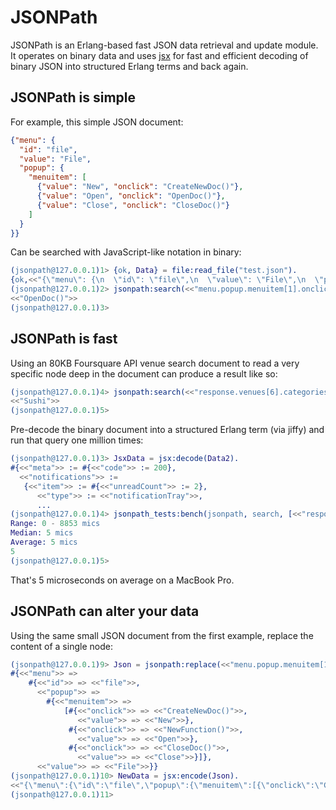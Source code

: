 # JSONPath

JSONPath is an Erlang-based fast JSON data retrieval and update module.  It operates on binary data and uses [jsx](https://github.com/talentdeficit/jsx) for fast and efficient decoding of binary JSON into structured Erlang terms and back again.

## JSONPath is simple

For example, this simple JSON document:

```json
{"menu": {
  "id": "file",
  "value": "File",
  "popup": {
    "menuitem": [
      {"value": "New", "onclick": "CreateNewDoc()"},
      {"value": "Open", "onclick": "OpenDoc()"},
      {"value": "Close", "onclick": "CloseDoc()"}
    ]
  }
}}
```

Can be searched with JavaScript-like notation in binary:

```erlang
(jsonpath@127.0.0.1)1> {ok, Data} = file:read_file("test.json").
{ok,<<"{\"menu\": {\n  \"id\": \"file\",\n  \"value\": \"File\",\n  \"popup\": {\n    \"menuitem\": [\n      {\"value\": \"New\", \"onclick"...>>}
(jsonpath@127.0.0.1)2> jsonpath:search(<<"menu.popup.menuitem[1].onclick">>, Data).
<<"OpenDoc()">>
(jsonpath@127.0.0.1)3>
```

## JSONPath is fast

Using an 80KB Foursquare API venue search document to read a very specific node deep in the document can produce a result like so:

```erlang
(jsonpath@127.0.0.1)4> jsonpath:search(<<"response.venues[6].categories[0].shortName">>, Data2).
<<"Sushi">>
(jsonpath@127.0.0.1)5>
```

Pre-decode the binary document into a structured Erlang term (via jiffy) and run that query one million times:

```erlang
(jsonpath@127.0.0.1)3> JsxData = jsx:decode(Data2).
#{<<"meta">> := #{<<"code">> := 200},
  <<"notifications">> :=
   {<<"item">> := #{<<"unreadCount">> := 2},
      <<"type">> := <<"notificationTray">>,
      ...
(jsonpath@127.0.0.1)4> jsonpath_tests:bench(jsonpath, search, [<<"response.venues[6].categories[0].shortName">>, JsxData], 1000000).
Range: 0 - 8853 mics
Median: 5 mics
Average: 5 mics
5
(jsonpath@127.0.0.1)5>
```

That's 5 microseconds on average on a MacBook Pro.

## JSONPath can alter your data

Using the same small JSON document from the first example, replace the content of a single node:

```erlang
(jsonpath@127.0.0.1)9> Json = jsonpath:replace(<<"menu.popup.menuitem[1].onclick">>, <<"NewFunction()">>, Data).
#{<<"menu">> =>
    #{<<"id">> => <<"file">>,
      <<"popup">> =>
        #{<<"menuitem">> =>
            [#{<<"onclick">> => <<"CreateNewDoc()">>,
               <<"value">> => <<"New">>},
             #{<<"onclick">> => <<"NewFunction()">>,
               <<"value">> => <<"Open">>},
             #{<<"onclick">> => <<"CloseDoc()">>,
               <<"value">> => <<"Close">>}]},
      <<"value">> => <<"File">>}}
(jsonpath@127.0.0.1)10> NewData = jsx:encode(Json).
<<"{\"menu\":{\"id\":\"file\",\"popup\":{\"menuitem\":[{\"onclick\":\"CreateNewDoc()\",\"value\":\"New\"},{\"onclick\":\"NewFunction()\",\"val"...>>
(jsonpath@127.0.0.1)11> 
```
